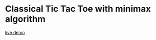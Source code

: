 # Classical Tic Tac Toe with minimax algorithm

[live demo](https://dreamy-nobel-d0ba58.netlify.app/)
